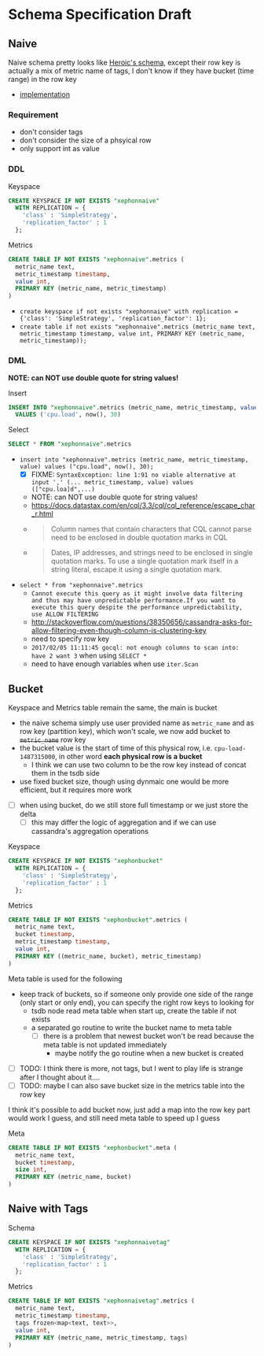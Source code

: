 # Schema Specification Draft

## Naive

Naive schema pretty looks like [Heroic's schema](../survey/heroic.md), except their row key is actually
a mix of metric name of tags, I don't know if they have bucket (time range) in the
row key

- [implementation](../pkg/bin/xnaive/main.go)

### Requirement

- don't consider tags
- don't consider the size of a phsyical row
- only support int as value

### DDL

Keyspace

````sql
CREATE KEYSPACE IF NOT EXISTS "xephonnaive"
  WITH REPLICATION = {
    'class' : 'SimpleStrategy',
    'replication_factor' : 1
  };
````

Metrics

````sql
CREATE TABLE IF NOT EXISTS "xephonnaive".metrics (
  metric_name text,
  metric_timestamp timestamp,
  value int,
  PRIMARY KEY (metric_name, metric_timestamp)
)
````

- `create keyspace if not exists "xephonnaive" with replication = {'class': 'SimpleStrategy', 'replication_factor': 1}; `
- `create table if not exists "xephonnaive".metrics (metric_name text, metric_timestamp timestamp, value int, PRIMARY KEY (metric_name, metric_timestamp));`

### DML

**NOTE: can NOT use double quote for string values!**

Insert

````sql
INSERT INTO "xephonnaive".metrics (metric_name, metric_timestamp, value)
  VALUES ('cpu.load', now(), 30)
````

Select

````sql
SELECT * FROM "xephonnaive".metrics
````

- `insert into "xephonnaive".metrics (metric_name, metric_timestamp, value) values ("cpu.load", now(), 30);`
  - [x] FIXME: `SyntaxException: line 1:91 no viable alternative at input ',' (... metric_timestamp, value) values (["cpu.loa]d",...)`
  - NOTE: can NOT use double quote for string values!
  - https://docs.datastax.com/en/cql/3.3/cql/cql_reference/escape_char_r.html
  - > Column names that contain characters that CQL cannot parse need to be enclosed in double quotation marks in CQL
  - > Dates, IP addresses, and strings need to be enclosed in single quotation marks. To use a single quotation mark itself in a string literal, escape it using a single quotation mark.
- `select * from "xephonnaive".metrics`
  - `Cannot execute this query as it might involve data filtering and thus may have unpredictable performance.If you want to execute this query despite the performance unpredictability, use ALLOW FILTERING`
  - http://stackoverflow.com/questions/38350656/cassandra-asks-for-allow-filtering-even-though-column-is-clustering-key
  - need to specify row key
  - `2017/02/05 11:11:45 gocql: not enough columns to scan into: have 2 want 3` when using `SELECT *`
  - need to have enough variables when use `iter.Scan`

## Bucket

Keyspace and Metrics table remain the same, the main is bucket

- the naive schema simply use user provided name as `metric_name` and as row key (partition key),
which won't scale, we now add bucket to ~~`metric_name`~~ row key
- the bucket value is the start of time of this physical row, i.e. `cpu-load-1487315000`, in other word **each physical row is a bucket**
  - I think we can use two column to be the row key instead of concat them in the tsdb side
- use fixed bucket size, though using dynmaic one would be more efficient, but it requires more work
- [ ] when using bucket, do we still store full timestamp or we just store the delta
  - [ ] this may differ the logic of aggregation and if we can use cassandra's aggregation operations

Keyspace

````sql
CREATE KEYSPACE IF NOT EXISTS "xephonbucket"
  WITH REPLICATION = {
    'class' : 'SimpleStrategy',
    'replication_factor' : 1
  };
````

Metrics

````sql
CREATE TABLE IF NOT EXISTS "xephonbucket".metrics (
  metric_name text,
  bucket timestamp,
  metric_timestamp timestamp,
  value int,
  PRIMARY KEY ((metric_name, bucket), metric_timestamp)
)
````

Meta table is used for the following

- keep track of buckets, so if someone only provide one side of the range (only start or only end), you can specify the right row keys to looking for
  - tsdb node read meta table when start up, create the table if not exists
  - a separated go routine to write the bucket name to meta table
    - [ ] there is a problem that newest bucket won't be read because the meta table is not updated immediately
      - maybe notify the go routine when a new bucket is created
- [ ] TODO: I think there is more, not tags, but I went to play life is strange after I thought about it....
- [ ] TODO: maybe I can also save bucket size in the metrics table into the row key

I think it's possible to add bucket now, just add a map into the row key part would work I guess, and still
need meta table to speed up I guess

Meta

````sql
CREATE TABLE IF NOT EXISTS "xephonbucket".meta (
  metric_name text,
  bucket timestamp,
  size int,
  PRIMARY KEY (metric_name, bucket)
)
````

## Naive with Tags

Schema

````sql
CREATE KEYSPACE IF NOT EXISTS "xephonnaivetag"
  WITH REPLICATION = {
    'class' : 'SimpleStrategy',
    'replication_factor' : 1
  };
````

Metrics

````sql
CREATE TABLE IF NOT EXISTS "xephonnaivetag".metrics (
  metric_name text,
  metric_timestamp timestamp,
  tags frozen<map<text, text>>,
  value int,
  PRIMARY KEY (metric_name, metric_timestamp, tags)
)
````
